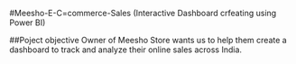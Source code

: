 #Meesho-E-C=commerce-Sales (Interactive Dashboard  crfeating using Power BI)

##Poject objective
Owner of Meesho Store wants us to help them create a dashboard to track and analyze their online sales across India.
